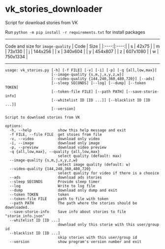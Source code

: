 # vk_stories_downloader
Script for download stories from VK

Run `python -m pip install -r requirements.txt` for install packages
____
Code and size for `image-quality`
| Code | Size |
|:----:|:----:|
| s | 42x75 |
| m | 73x130 |
| j | 144x256 |
| x | 340x604 |
| y | 454x807 |
| z | 607x1080 |
| w | 750x1334 |
____
```
usage: vk_stories.py [-h] [-f FILE] [-v] [-i] [-p] [-q {all,low,max}]
                     [--image-quality {s,m,j,x,y,z,w}]
                     [--video-quality {144,240,360,480,720}] [--ads]
                     [--sleep SECONDS] [--log] [--dump] [--token TOKEN]
                     [--token-file FILE] [--path PATH] [--save-storie-info]
                     [--whitelist ID [ID ...]] [--blacklist ID [ID ...]]
                     [--version]

Script to download stories from VK

options:
  -h, --help            show this help message and exit
  -f FILE, --file FILE  get stoies from file
  -v, --video           download only video
  -i, --image           download only image
  -p, --preview         download video preview
  -q {all,low,max}, --quality {all,low,max}
                        select quality (default: max)
  --image-quality {s,m,j,x,y,z,w}
                        select image quality (default: w)
  --video-quality {144,240,360,480,720}
                        select quality for video if there is a chooice
  --ads                 download ads stories
  --sleep SECONDS       Provide sleep timer
  --log                 Write to log file
  --dump                download only dump and exit
  --token TOKEN         token
  --token-file FILE     path to file with token
  --path PATH           The path where the stories should be downloaded.
  --save-storie-info    Save info about stories to file "storie_info.json"
  --whitelist ID [ID ...]
                        download only this storie with this user/group id
  --blacklist ID [ID ...]
                        skip stories with this user/group id
  --version             show program's version number and exit
```
